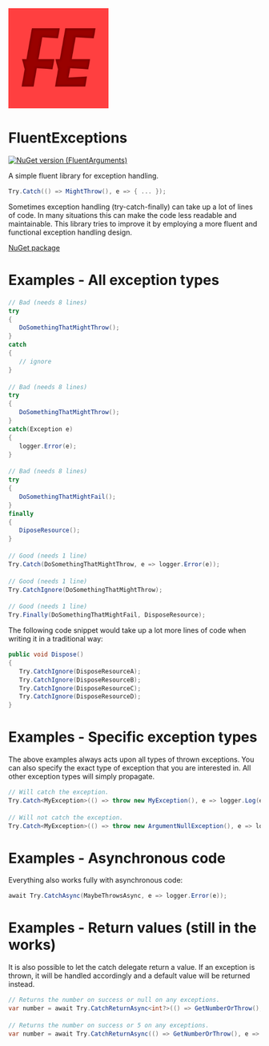 <img src="https://github.com/onixion/FluentExceptions/blob/main/Assets/Icon.jpg" width="200" height="200">

# FluentExceptions
[![NuGet version (FluentArguments)](https://img.shields.io/nuget/v/AlinSpace.FluentExceptions.svg?style=flat-square)](https://www.nuget.org/packages/AlinSpace.FluentExceptions/)

A simple fluent library for exception handling.

```csharp
Try.Catch(() => MightThrow(), e => { ... });
```

Sometimes exception handling (try-catch-finally) can take up a lot of lines of code.
In many situations this can make the code less readable and maintainable.
This library tries to improve it by employing a more fluent and functional exception handling design.

[NuGet package](https://www.nuget.org/packages/AlinSpace.FluentExceptions/)

# Examples - All exception types

```csharp
// Bad (needs 8 lines)
try
{
   DoSomethingThatMightThrow();
}
catch
{
   // ignore
}
 
// Bad (needs 8 lines)
try
{
   DoSomethingThatMightThrow();
}
catch(Exception e)
{
   logger.Error(e);
}

// Bad (needs 8 lines)
try
{
   DoSomethingThatMightFail();
}
finally
{
   DiposeResource();
}
 
// Good (needs 1 line)
Try.Catch(DoSomethingThatMightThrow, e => logger.Error(e));

// Good (needs 1 line)
Try.CatchIgnore(DoSomethingThatMightThrow);

// Good (needs 1 line)
Try.Finally(DoSomethingThatMightFail, DisposeResource);
```

The following code snippet would take up a lot more lines of code when writing it in a traditional way:

 ```csharp
public void Dispose()
{
    Try.CatchIgnore(DisposeResourceA);
    Try.CatchIgnore(DisposeResourceB);
    Try.CatchIgnore(DisposeResourceC);
    Try.CatchIgnore(DisposeResourceD);
}
```

# Examples - Specific exception types

The above examples always acts upon all types of thrown exceptions.
You can also specify the exact type of exception that you are interested in.
All other exception types will simply propagate.

```csharp
// Will catch the exception.
Try.Catch<MyException>(() => throw new MyException(), e => logger.Log(e));

// Will not catch the exception.
Try.Catch<MyException>(() => throw new ArgumentNullException(), e => logger.Log(e));
```

# Examples - Asynchronous code

Everything also works fully with asynchronous code:

```csharp
await Try.CatchAsync(MaybeThrowsAsync, e => logger.Error(e));
```

# Examples - Return values (still in the works)

It is also possible to let the catch delegate return a value.
If an exception is thrown, it will be handled accordingly and a default value will be returned instead.

```csharp
// Returns the number on success or null on any exceptions.
var number = await Try.CatchReturnAsync<int?>(() => GetNumberOrThrow(), e => logger.Error(e));

// Returns the number on success or 5 on any exceptions.
var number = await Try.CatchReturnAsync(() => GetNumberOrThrow(), e => logger.Error(e), defaultValue: 5);
```
